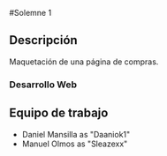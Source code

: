 #Solemne 1
## Descripción
Maquetación de una página de compras.

### Desarrollo Web 

## Equipo de trabajo
* Daniel Mansilla as "Daaniok1"
* Manuel Olmos	  as "Sleazexx"

